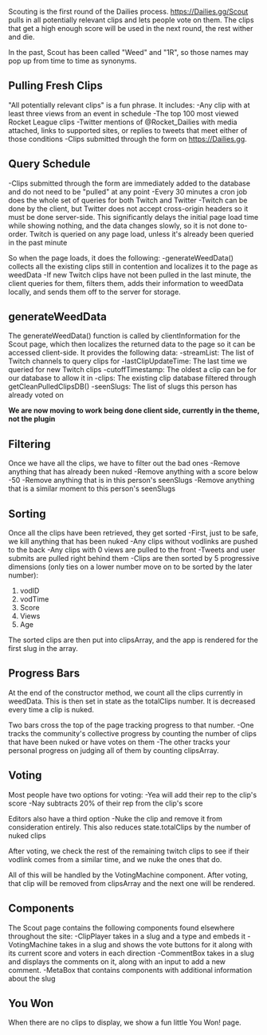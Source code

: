 Scouting is the first round of the Dailies process. https://Dailies.gg/Scout pulls in all potentially relevant clips and lets people vote on them. The clips that get a high enough score will be used in the next round, the rest wither and die.

In the past, Scout has been called "Weed" and "1R", so those names may pop up from time to time as synonyms.

## Pulling Fresh Clips ##
"All potentially relevant clips" is a fun phrase. It includes:
-Any clip with at least three views from an event in schedule
-The top 100 most viewed Rocket League clips
-Twitter mentions of @Rocket_Dailies with media attached, links to supported sites, or replies to tweets that meet either of those conditions
-Clips submitted through the form on https://Dailies.gg.

## Query Schedule ##
-Clips submitted through the form are immediately added to the database and do not need to be "pulled" at any point
-Every 30 minutes a cron job does the whole set of queries for both Twitch and Twitter
-Twitch can be done by the client, but Twitter does not accept cross-origin headers so it must be done server-side. This significantly delays the initial page load time while showing nothing, and the data changes slowly, so it is not done to-order. Twitch is queried on any page load, unless it's already been queried in the past minute

So when the page loads, it does the following:
-generateWeedData() collects all the existing clips still in contention and localizes it to the page as weedData
-If new Twitch clips have not been pulled in the last minute, the client queries for them, filters them, adds their information to weedData locally, and sends them off to the server for storage.

## generateWeedData ##
The generateWeedData() function is called by clientInformation for the Scout page, which then localizes the returned data to the page so it can be accessed client-side. It provides the following data:
-streamList: The list of Twitch channels to query clips for
-lastClipUpdateTime: The last time we queried for new Twitch clips
-cutoffTimestamp: The oldest a clip can be for our database to allow it in
-clips: The existing clip database filtered through getCleanPulledClipsDB()
-seenSlugs: The list of slugs this person has already voted on

__We are now moving to work being done client side, currently in the theme, not the plugin__

## Filtering ##
Once we have all the clips, we have to filter out the bad ones
-Remove anything that has already been nuked
-Remove anything with a score below -50
-Remove anything that is in this person's seenSlugs
-Remove anything that is a similar moment to this person's seenSlugs


## Sorting ##
Once all the clips have been retrieved, they get sorted
-First, just to be safe, we kill anything that has been nuked
-Any clips without vodlinks are pushed to the back
-Any clips with 0 views are pulled to the front
-Tweets and user submits are pulled right behind them
-Clips are then sorted by 5 progressive dimensions (only ties on a lower number move on to be sorted by the later number):
1. vodID
2. vodTime
3. Score
4. Views
5. Age

The sorted clips are then put into clipsArray, and the app is rendered for the first slug in the array.

## Progress Bars ##
At the end of the constructor method, we count all the clips currently in weedData. This is then set in state as the totalClips number. It is decreased every time a clip is nuked.

Two bars cross the top of the page tracking progress to that number. 
-One tracks the community's collective progress by counting the number of clips that have been nuked or have votes on them 
-The other tracks your personal progress on judging all of them by counting clipsArray. 

## Voting ##
Most people have two options for voting:
-Yea will add their rep to the clip's score
-Nay subtracts 20% of their rep from the clip's score

Editors also have a third option
-Nuke the clip and remove it from consideration entirely. This also reduces state.totalClips by the number of nuked clips

After voting, we check the rest of the remaining twitch clips to see if their vodlink comes from a similar time, and we nuke the ones that do.

All of this will be handled by the VotingMachine component. After voting, that clip will be removed from clipsArray and the next one will be rendered.

## Components ##
The Scout page contains the following components found elsewhere throughout the site:
-ClipPlayer takes in a slug and a type and embeds it
-VotingMachine takes in a slug and shows the vote buttons for it along with its current score and voters in each direction
-CommentBox takes in a slug and displays the comments on it, along with an input to add a new comment.
-MetaBox that contains components with additional information about the slug


## You Won ##
When there are no clips to display, we show a fun little You Won! page. 